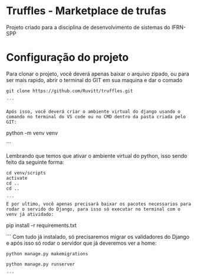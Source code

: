 # Truffles - Marketplace de trufas
Projeto criado para a disciplina de desenvolvimento de sistemas do IFRN-SPP

# Configuração do projeto
Para clonar o projeto, você deverá apenas baixar o arquivo zipado, ou para ser mais rapido, abrir o terminal do GIT em sua maquina e dar o comado

```
git clone https://github.com/Ruvitt/truffles.git

´´´

Após isso, você deverá criar o ambiente virtual do django usando o comando no terminal do VS code ou no CMD dentro da pasta criada pelo GIT:

```
python -m venv venv

´´´

Lembrando que temos que ativar o ambiente virtual do python, isso sendo feito da seguinte forma:

```
cd venv/scripts
activate
cd ..
cd ..

´´´
E por ultimo, você apenas precisará baixar os pacotes necessarios para rodar o servido do Django, para isso só executar no terminal com o venv já atividado:

```
pip install -r requirements.txt

´´´
Com tudo já instalado, só precisaremos migrar os validadores do Django e após isso só rodar o servidor que já deveremos ver a home:

```
python manage.py makemigrations

python manage.py runserver

´´´